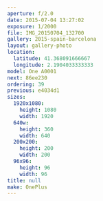 ```yaml
---
aperture: f/2.0
date: 2015-07-04 13:27:02
exposure: 1/2000
file: IMG_20150704_132700
gallery: 2015-spain-barcelona
layout: gallery-photo
location:
  latitude: 41.368091666667
  longitude: 2.1904033333333
model: One A0001
next: 86ee230
ordering: 39
previous: e4034d1
sizes:
  1920x1080:
    height: 1080
    width: 1920
  640w:
    height: 360
    width: 640
  200x200:
    height: 200
    width: 200
  96x96:
    height: 96
    width: 96
title: null
make: OnePlus
---
```

